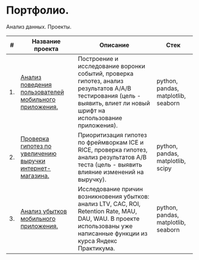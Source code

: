 # Портфолио.
Анализ данных. Проекты.

| #  | Название проекта                                                                                                                                                                                                      | Описание                                                                                                                                                                  | Стек                                |
|----|-----------------------------------------------------------------------------------------------------------------------------------------------------------------------------------------------------------------------|---------------------------------------------------------------------------------------------------------------------------------------------------------------------------|-------------------------------------|
| 1. | [Анализ поведения пользователей мобильного приложения.](https://github.com/D-A-Y8/Portfolio/blob/main/Users%20behavior%20analysis/Mobile%20application%20users%20behavior%20analysis.ipynb)                           | Построение и исследование воронки событий, проверка гипотез, анализ результатов А/А/В тестирования (цель - выявить, влиет ли новый шрифт на использование приложения).    | python, pandas, matplotlib, seaborn |
| 2. | [Проверка гипотез по увеличению выручки интернет-магазина.](https://github.com/D-A-Y8/Portfolio/blob/main/Testing%20hypotheses/Testing%20hypotheses%20to%20increase%20the%20revenue%20of%20an%20online%20store.ipynb) | Приоритизация гипотез по фреймворкам ICE и RICE, проверка гипотез, анализ результатов A/B теста (цель - выявить влияние изменений на выручку).                            | python, pandas, matplotlib, scipy   |
| 3. | [Анализ убытков мобильного приложения.](https://github.com/D-A-Y8/Portfolio/blob/main/Mobile%20application%20losses%20analysis/Mobile%20application%20losses%20analysis.ipynb)                                        | Исследование причин возникновения убытков: анализ LTV, CAC, ROI, Retention Rate, MAU, DAU, WAU. В проекте использованы уже написанные функции из курса Яндекс Практикума. | python, pandas, matplotlib, seaborn |

